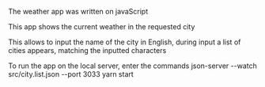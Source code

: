 The weather app was written on javaScript

This app shows the current weather in the requested city

This allows to input the name of the city in English, during input a list of cities appears, matching the inputted characters

To run the app on the local server, enter the commands
json-server --watch src/city.list.json --port 3033
yarn start
